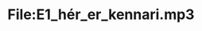 ---
title: File:E1_hér_er_kennari.mp3
recording of: hér er kennari
reading speed: slow
speaker: E
license: CC0
---